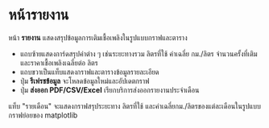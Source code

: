 # หน้ารายงาน

หน้า **รายงาน** แสดงสรุปข้อมูลการเติมเชื้อเพลิงในรูปแบบกราฟและตาราง

- แถบซ้ายแสดงการ์ดสรุปค่าต่าง ๆ เช่นระยะทางรวม ลิตรที่ใช้ ค่าเฉลี่ย กม./ลิตร
  จำนวนครั้งที่เติม และราคาเชื้อเพลิงเฉลี่ยต่อ ลิตร
- แถบขวาเป็นแท็บแสดงกราฟและตารางข้อมูลรายละเอียด
- ปุ่ม **รีเฟรชข้อมูล** จะโหลดข้อมูลใหม่และอัปเดตกราฟ
- ปุ่ม **ส่งออก PDF/CSV/Excel** เรียกบริการส่งออกรายงานประจำเดือน

แท็บ "รายเดือน" จะแสดงกราฟสรุประยะทาง ลิตรที่ใช้ และค่าเฉลี่ยกม./ลิตรของแต่ละเดือนในรูปแบบกราฟย่อยของ matplotlib


